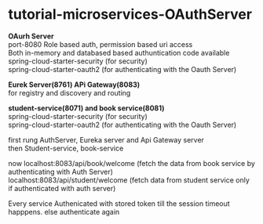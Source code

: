 # tutorial-microservices-OAuthServer

<b>OAurh Server</b><br> port-8080
Role based auth, permission based uri access<br>
Both in-memory and databased based authuntication code available <br>
spring-cloud-starter-security (for security) <br>
spring-cloud-starter-oauth2 (for authenticating with the Oauth Server) <br>

<b>Eurek Server(8761) APi Gateway(8083)</b> <br>
for registry and discovery and routing

<b>student-service(8071) and book service(8081)</b> <br>
spring-cloud-starter-security (for security) <br>
spring-cloud-starter-oauth2 (for authenticating with the Oauth Server) <br>


first rung AuthServer, Eureka server and Api Gateway server<br>
then Student-service, book-service <br>

now
localhost:8083/api/book/welcome (fetch the data from book service by authenticating with Auth Server) <br>
localhost:8083/api/student/welcome (fetch data from student service only if authenticated with auth server)  <br>

Every service Authenicated with stored token till the session timeout happpens. else authenticate again <br>

